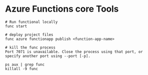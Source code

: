 # Azure Functions core Tools

    # Run functional locally
    func start
    
    # deploy project files
    func azure functionapp publish <function-app-name>
    
    # kill the func process
    Port 7071 is unavailable. Close the process using that port, or specify another port using --port [-p].
    
    ps aux | grep func
    killall -9 func

